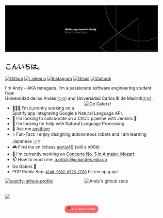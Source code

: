 [![Header](https://raw.githubusercontent.com/aortiz49/aortiz49/master/readme_banner.png "Header")](https://andyortiz.xyz/)
 
 ## こんいちは。
[![Github](https://img.shields.io/badge/-Github-000?style=flat&logo=Github&logoColor=white)](https://github.com/aortiz49)
[![Linkedin](https://img.shields.io/badge/-LinkedIn-blue?style=flat&logo=Linkedin&logoColor=white)](https://www.linkedin.com/in/aortiz49/)
[![Instagram](https://img.shields.io/badge/-Instagram-c13584?style=flat&labelColor=c13584&logo=instagram&logoColor=white)](https://www.instagram.com/andyortiz93/)
[![Gmail](https://img.shields.io/badge/-Gmail-c14438?style=flat&logo=Gmail&logoColor=white)](mailto:a.ortizg93@gmail.com)
[![Outlook](https://img.shields.io/badge/-Outlook-0078D4?style=flat&logo=Microsoft-Outlook&logoColor=white)](mailto:a.ortizg@uniandes.edu.co)

I'm Andy - AKA renegade. I'm a passionate software engineering student from <br> Universidad de los Andes(🇨🇴) and Universidad Carlos III de Madrid(🇪🇸). </br>
<img width="48%" align="right" alt="Go Gators!" src="https://media.giphy.com/media/MaNu5veVbWkEovTurC/giphy-downsized.gif" />


- 👨🏽‍💻 I’m currently working on a Spotify app integrating Google's Natural Language API. 
- 👯 I’m looking to collaborate on a CI/CD pipeline with Jenkins 🤝  
- 🤔 I’m looking for help with Natural Language Processing.  
- 💬 Ask me [anything](https://github.com/aortiz49/aortiz49/issues/1)
- ⚡️ Fun-Fact: I enjoy designing autonomous robots and I am learning Japanese 🇯🇵
- 🎮 Find me on lichess [aortiz49](https://lichess.org/@/aortiz49) (still a n00b)
- 🎻 I'm currently working on [Concerto No. 5 in A major, Mozart](https://www.youtube.com/watch?v=FfXSJu4z-2M)
- 📫 How to reach me: a.ortizg@uniandes.edu.co
- Go Gators 🐊
- PGP Public Key: [`4140 96D2 0525 CEBB`](https://keybase.io/andyortiz49/pgp_keys.asc) hit me up guys! 

<p>
   <img width="48%" align="right" alt="Andy's github stats" src="https://github-readme-stats.vercel.app/api?username=aortiz49&count_private=true&show_icons=true&hide_border=true&hide=stars&show_icons=true&theme=radical" />
  </p>
 
 </p>



 [![spotify-github-profile](https://spotify-github-profile.vercel.app/api/view?uid=125208069&cover_image=true&theme=default)](https://spotify-github-profile.vercel.app/api/view?uid=125208069&redirect=true)
<!--- [](https://visitor-badge.glitch.me/badge?page_id=aortiz49.aortiz49) --->
 ![](https://komarev.com/ghpvc/?username=aortiz49&style=plastic&color=orange)
 ------

   <p align="center">
<a href="https://www.buymeacoffee.com/aortiz49" target="_blank">
      <img width="22%" align="center" alt="Buy me a coffee" src="https://raw.githubusercontent.com/aortiz49/aortiz49/master/buymecoffee.png"/>
  </a></p>
 
